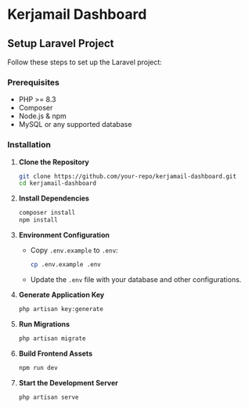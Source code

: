# Kerjamail Dashboard

## Setup Laravel Project

Follow these steps to set up the Laravel project:

### Prerequisites
- PHP >= 8.3
- Composer
- Node.js & npm
- MySQL or any supported database

### Installation

1. **Clone the Repository**
    ```bash
    git clone https://github.com/your-repo/kerjamail-dashboard.git
    cd kerjamail-dashboard
    ```

2. **Install Dependencies**
    ```bash
    composer install
    npm install
    ```

3. **Environment Configuration**
    - Copy `.env.example` to `.env`:
      ```bash
      cp .env.example .env
      ```
    - Update the `.env` file with your database and other configurations.

4. **Generate Application Key**
    ```bash
    php artisan key:generate
    ```

5. **Run Migrations**
    ```bash
    php artisan migrate
    ```

6. **Build Frontend Assets**
    ```bash
    npm run dev
    ```

7. **Start the Development Server**
    ```bash
    php artisan serve
    ```
